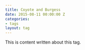 ```yaml
---
title: Coyote and Burgess
date: 2015-08-11 00:00:00 Z
categories:
- tags
layout: tag
---
```


This is content written about this tag. 
